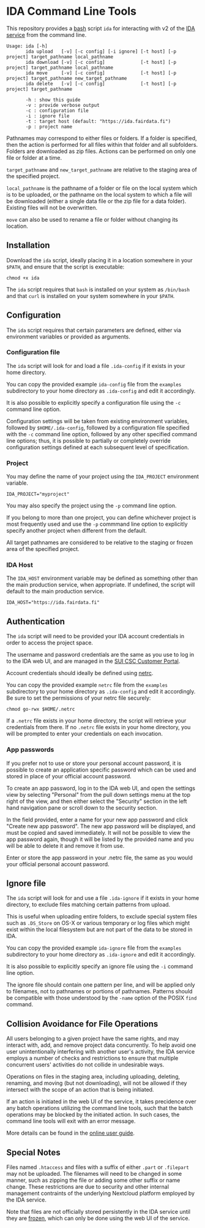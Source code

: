 <!--
This file is part of the IDA research data storage service

Copyright (C) 2018 Ministry of Education and Culture, Finland

This program is free software: you can redistribute it and/or modify
it under the terms of the GNU Affero General Public License as published
by the Free Software Foundation, either version 3 of the License,
or (at your option) any later version.

This program is distributed in the hope that it will be useful, but
WITHOUT ANY WARRANTY; without even the implied warranty of MERCHANTABILITY
or FITNESS FOR A PARTICULAR PURPOSE. See the GNU Affero General Public
License for more details.

You should have received a copy of the GNU Affero General Public License
along with this program. If not, see <http://www.gnu.org/licenses/>.

@author CSC - IT Center for Science Ltd., Espoo Finland <servicedesk@csc.fi>
@license GNU Affero General Public License, version 3
@link https://research.csc.fi/
-->

# IDA Command Line Tools

This repository provides a [bash](https://www.gnu.org/software/bash/) script `ida` for interacting with
v2 of the [IDA service](https://www.fairdata.fi/en/ida/) from the command line.

    Usage: ida [-h]
           ida upload   [-v] [-c config] [-i ignore] [-t host] [-p project] target_pathname local_pathname
           ida download [-v] [-c config]             [-t host] [-p project] target_pathname local_pathname
           ida move     [-v] [-c config]             [-t host] [-p project] target_pathname new_target_pathname
           ida delete   [-v] [-c config]             [-t host] [-p project] target_pathname
           
           -h : show this guide
           -v : provide verbose output
           -c : configuration file
           -i : ignore file
           -t : target host (default: "https://ida.fairdata.fi")
           -p : project name

Pathnames may correspond to either files or folders. If a folder is specified, then the action is
performed for all files within that folder and all subfolders. Folders are downloaded as zip files.
Actions can be performed on only one file or folder at a time.

`target_pathname` and `new_target_pathname` are relative to the staging area of the specified project.

`local_pathname` is the pathname of a folder or file on the local system which is to be uploaded, or the
pathname on the local system to which a file will be downloaded (either a single data file or the zip
file for a data folder). Existing files will not be overwritten.

`move` can also be used to rename a file or folder without changing its location.

## Installation
Download the `ida` script, ideally placing it in a location somewhere in your `$PATH`, and ensure that
the script is executable:

    chmod +x ida
    
The `ida` script requires that `bash` is installed on your system as `/bin/bash` and that `curl` is installed
on your system somewhere in your `$PATH`.

## Configuration
The `ida` script requires that certain parameters are defined,
either via environment variables or provided as arguments.

### Configuration file
The `ida` script will look for and load a file `.ida-config` if it exists in your home directory.

You can copy the provided example `ida-config` file from the `examples` subdirectory to your home directory
as `.ida-config` and edit it accordingly.

It is also possible to explicitly specify a configuration file using the `-c` command line option.

Configuration settings will be taken from existing environment variables, followed by `$HOME/.ida-config`,
followed by a configuration file specified with the `-c` command line option, followed by any other
specified command line options; thus, it is possible to partially or completely override configuration
settings defined at each subsequent level of specification.

### Project
You may define the name of your project using the `IDA_PROJECT` environment variable.

    IDA_PROJECT="myproject"
    
You may also specify the project using the `-p` command line option.

If you belong to more than one project, you can define 
whichever project is most frequently used and use the `-p` commmand line option to
explicitly specify another project when different from the default.

All target pathnames are considered to be relative to the staging or frozen area of the specified project.

### IDA Host

The `IDA_HOST` environment variable may be defined as something other than the main
production service, when appropriate. If undefined, the script will default to the 
main production service.

    IDA_HOST="https://ida.fairdata.fi"
            
## Authentication
The `ida` script will need to be provided your IDA account credentials in order to access the project space.

The username and password credentials are the same as you use to log in to the IDA web UI, and are managed in
the [SUI CSC Customer Portal](https://sui.csc.fi/).

Account credentials should ideally be defined using [netrc](https://ec.haxx.se/usingcurl-netrc.html).

You can copy the provided example `netrc` file from the `examples` subdirectory to your home directory
as `.ida-config` and edit it accordingly. Be sure to set the permissions of your netrc file securely:

    chmod go-rwx $HOME/.netrc
    
If a `.netrc` file exists in your home directory, the script will retrieve your credentials from there. 
If no `.netrc` file exists in your home directory, you will be prompted to enter your credentials on each invocation.

### App passwords
If you prefer not to use or store your personal account password, it is possible to create an application
specific password which can be used and stored in place of your official account password.

To create an app password, log in to the IDA web UI, and open the settings view by selecting "Personal" from
the pull down settings menu at the top right of the view, and then either select the "Security" section in the
left hand navigation pane or scroll down to the security section.

In the field provided, enter a name for your new app password and click "Create new app password". The new app
password will be displayed, and must be copied and saved immediately. It will not be possible to view the app
password again, though it will be listed by the provided name and you will be able to delete it and remove it 
from use.

Enter or store the app password in your .netrc file, the same as you would your official personal account password.

## Ignore file
The `ida` script will look for and use a file `.ida-ignore` if it exists in your home directory, to exclude
files matching certain patterns from upload.

This is useful when uploading entire folders, to exclude special system files such as `.DS_Store` on OS-X or
various temporary or log files which might exist within the local filesystem but are not part of the data to
be stored in IDA.

You can copy the provided example `ida-ignore` file from the `examples` subdirectory to your home directory
as `.ida-ignore` and edit it accordingly.

It is also possible to explicitly specify an ignore file using the `-i` command line option.

The ignore file should contain one pattern per line, and will be applied only to filenames, not to pathnames
or portions of pathnames. Patterns should be compatible with those understood by the `-name` option of the
POSIX `find` command.

## Collision Avoidance for File Operations
 
All users belonging to a given project have the same rights, and may interact with, add, and remove
project data concurrently. To help avoid one user unintentionally interfering with another user's
activity, the IDA service employs a number of checks and restrictions to ensure that multiple concurrent
users' activities do not collide in undesirable ways. 
 
Operations on files in the staging area, including uploading, deleting, renaming, and moving (but not
downloading), will not be allowed if they intersect with the scope of an action that is being initiated.

If an action is initiated in the web UI of the service, it takes precidence over any batch operations
utilizing the command line tools, such that the batch operations may be blocked by the initiated action.
In such cases, the command line tools will exit with an error message.

More details can be found in the [online user guide](https://www.fairdata.fi/en/ida/user-guide#collision-avoidance).

## Special Notes

Files named `.htaccess` and files with a suffix of either `.part` or `.filepart` may not be uploaded.
The filenames will need to be changed in some manner, such as zipping the file or adding some other
suffix or name change. These restrictions are due to security and other internal management contraints
of the underlying Nextcloud platform employed by the IDA service.

Note that files are not officially stored persistently in the IDA service
until they are [frozen](https://www.fairdata.fi/en/ida/user-guide/#project-data-storage),
which can only be done using the web UI of the service.

